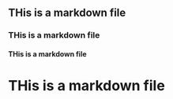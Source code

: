 ## THis is a markdown file
### THis is a markdown file 
#### THis is a markdown file
# THis is a markdown file 

